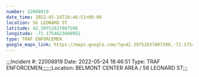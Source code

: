 ```yaml
---
number: 22008919
date_time: 2022-05-24T18:46:51+00:00
location: 56 LEONARD ST
latitude: 42.39752837807598
longitude: -71.1754623660951
type: TRAF ENFORCEMEN
google_maps_link: https://maps.google.com/?q=42.39752837807598,-71.1754623660951
---
```


;;;Incident #: 22008919   Date: 2022-05-24 18:46:51   Type: TRAF ENFORCEMEN;;;;;;Location: BELMONT CENTER AREA / 56 LEONARD ST;;;
